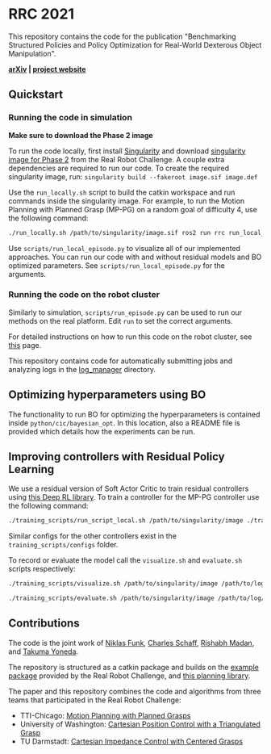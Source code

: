 RRC 2021
=============================================================

This repository contains the code for the publication "Benchmarking Structured Policies and Policy
Optimization for Real-World Dexterous Object Manipulation".

**[arXiv](https://arxiv.org/abs/2105.02087) | [project website](https://sites.google.com/view/benchmark-rrc)**

## Quickstart

### Running the code in simulation

**Make sure to download the Phase 2 image**

To run the code locally, first install [Singularity](https://sylabs.io/guides/3.5/user-guide/quick_start.html)
and download [singularity image for Phase 2](https://people.tuebingen.mpg.de/felixwidmaier/realrobotchallenge/robot_phase/singularity.html#singularity-download-image)
from the Real Robot Challenge. A couple extra dependencies are required to run our code. To create the required singularity image, run:
```singularity build --fakeroot image.sif image.def```

Use the `run_locally.sh` script to build the catkin workspace and run commands
inside the singularity image.
For example, to run the Motion Planning with Planned Grasp (MP-PG) on a random goal of difficulty 4, use the following
command:
```bash
./run_locally.sh /path/to/singularity/image.sif ros2 run rrc run_local_episode.py 4 mp-pg
```

Use ```scripts/run_local_episode.py``` to visualize all of our implemented approaches. You can run our code with and without residual models and BO optimized parameters. See ```scripts/run_local_episode.py``` for the arguments.


### Running the code on the robot cluster

Similarly to simulation, ```scripts/run_episode.py``` can be used to run our methods on the real platform. Edit ```run``` to set the correct arguments.

For detailed instructions on how to run this code on the robot cluster, see [this](https://people.tuebingen.mpg.de/felixwidmaier/realrobotchallenge/robot_phase/submission_system.html) page.

This repository contains code for automatically submitting jobs and analyzing logs in the [log_manager](https://github.com/ripl-ttic/rrc_phase_3/tree/cleanup/log_manager) directory.


## Optimizing hyperparameters using BO

The functionality to run BO for optimizing the hyperparameters is contained inside `python/cic/bayesian_opt`. 
In this location, also a README file is provided which details how the experiments can be run.


## Improving controllers with Residual Policy Learning

We use a residual version of Soft Actor Critic to train residual controllers using [this Deep RL library](https://github.com/cbschaff/dl).
To train a controller for the MP-PG controller use the following command:

```bash
./training_scripts/run_script_local.sh /path/to/singularity/image ./training_scripts/configs/mp_pg.yaml
```

Similar configs for the other controllers exist in the ```training_scripts/configs``` folder.

To record or evaluate the model call the ```visualize.sh``` and ```evaluate.sh``` scripts respectively:


```bash
./training_scripts/visualize.sh /path/to/singularity/image /path/to/log/directory -n num_episodes -t ckpt

./training_scripts/evaluate.sh /path/to/singularity/image /path/to/log/directory -n num_episodes -t ckpt
```

## Contributions

The code is the joint work of [Niklas Funk](https://github.com/nifunk), [Charles Schaff](https://github.com/cbschaff), [Rishabh Madan](https://github.com/madan96), and [Takuma Yoneda](https://github.com/takuma-ynd).

The repository is structured as a catkin package and builds on the
[example package](https://github.com/rr-learning/rrc_example_package) provided by the Real Robot Challenge,
and [this planning library](https://github.com/yijiangh/pybullet_planning).

The paper and this repository combines the code and algorithms from three teams that participated in the Real Robot Challenge:
- TTI-Chicago: [Motion Planning with Planned Grasps](http://arxiv.org/abs/2101.02842)
- University of Washington: [Cartesian Position Control with a Triangulated Grasp](https://openreview.net/pdf?id=9tYX-lukeq)
- TU Darmstadt: [Cartesian Impedance Control with Centered Grasps](https://openreview.net/pdf?id=JWUqwie0--W)

